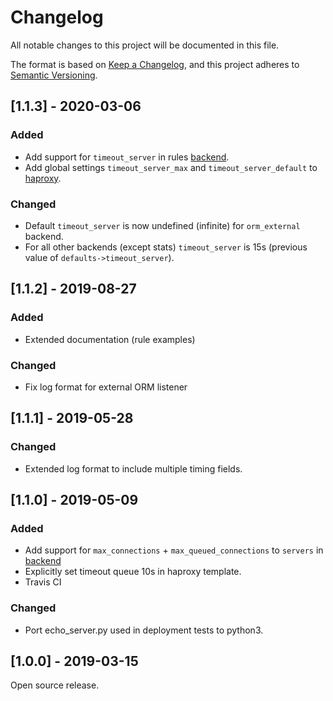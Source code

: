# Changelog
All notable changes to this project will be documented in this file.

The format is based on [Keep a Changelog](https://keepachangelog.com/en/1.0.0/),
and this project adheres to [Semantic Versioning](https://semver.org/spec/v2.0.0.html).

## [1.1.3] - 2020-03-06

### Added
- Add support for `timeout_server` in rules [backend](https://github.com/SVT/orm/blob/1.1.3/docs/syntax_reference.md#backend).
- Add global settings `timeout_server_max` and `timeout_server_default` to [haproxy](https://github.com/SVT/orm/blob/1.1.3/docs/syntax_reference.md#haproxy).

### Changed
- Default `timeout_server` is now undefined (infinite) for `orm_external` backend.
- For all other backends (except stats) `timeout_server` is 15s (previous value of `defaults->timeout_server`).

## [1.1.2] - 2019-08-27

### Added
- Extended documentation (rule examples)

### Changed
- Fix log format for external ORM listener

## [1.1.1] - 2019-05-28

### Changed
- Extended log format to include multiple timing fields.

## [1.1.0] - 2019-05-09

### Added
- Add support for `max_connections` + `max_queued_connections` to `servers` in [backend](https://github.com/SVT/orm/blob/1.1.0/docs/syntax_reference.md#backend)
- Explicitly set timeout queue 10s in haproxy template.
- Travis CI

### Changed
- Port echo_server.py used in deployment tests to python3.

## [1.0.0] - 2019-03-15

Open source release.

